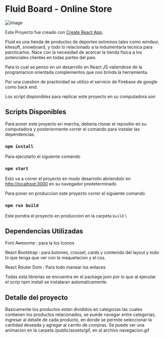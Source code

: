 # Fluid Board - Online Store



![image](https://github.com/gchiantore/34685-react/blob/master/public/assets/gif/navegacion.gif)



Este Proyecto fue creado con [Create React App](https://github.com/facebook/create-react-app).

Fluid es una tienda de productos de deportes extremos tales como windsur, kitesuft, snowboard, y todo lo relacionado a la indumentaria tecnica para parcticarlos. Nace con la necesidad de acercar la tienda fisica a los potenciales clientes en todas partes del pais. 

Para lo cual se penso en un desarrollo en React JS valiendose de la programacion orientada complementos que nos brinda la herramienta. 

Por una cuestion de practicidad se utilizo el servicio de Firebase de google como back end.

Los script dispionibles para replicar este proyecto en su computadora son 

## Scripts Disponibles

Para poner este proyecto en marcha, deberia clonar el repositio en su computadora y posteriormente correr el comando para instalar las dependencias.

### `npm install`

Para ejecutarlo el siguiente comando 

### `npm start`

Esto va a correr el proyecto en modo desarrollo abriendolo en 
[http://localhost:3000](http://localhost:3000) en su navegador predeterminado

Para poner en produccion este proyecto correr el siguiente comando 

### `npm run build`

Este pondra el proyecto en produccion en la carpeta `build` \

## Dependencias Utilizadas 
Font Awesome : 
para la los Iconos

React Bootstrap : 
para botones, crousel, cards y contenido del layout y todo lo que tenga que ver con la maquetacion y el css.

React Router Dom : Para todo manear los enlaces 

Todas esta librerias se encuentra en el package.json por lo que al ejecutar el scrip npm install se instalaran automaticamente. 

## Detalle del proyecto

Basicamente los productos estan divididos en categorias las cuales contienen los productos relacionados, se puede navegar entre categorias, ingresar al detalle de cada producto, en donde se permite seleccionar la cantidad deseada y agregar al carrito de compras. Se puede ver una animacion en la carpeta /public/assets/gif, en al archivo navegacion.gif
